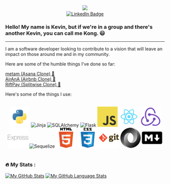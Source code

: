 <div id="header" align="center">
  <img src="https://media.giphy.com/media/M9gbBd9nbDrOTu1Mqx/giphy.gif" width="100"/>
</div>
<div id="badges" align="center">
  <a href="https://www.linkedin.com/in/kevin-ong-357b16215/">
    <img src="https://img.shields.io/badge/LinkedIn-blue?style=for-the-badge&logo=linkedin&logoColor=white" alt="LinkedIn Badge"/>
  </a>
</div>

### Hello! My name is Kevin, but if we're in a group and there's another Kevin, you can call me Kong. 😃
---

I am a software developer looking to contribute to a vision that will leave an impact on those around me and in my community.

Here are some of the humble things I've done so far:

[metam (Asana Clone) 📜](https://github.com/kong1214/metam-project)   
[AirAnA (Airbnb Clone) 🏡](https://github.com/kong1214/airbnb-clone)   
[RiftPay (Splitwise Clone) 💸](https://github.com/eco-richard/RiftPay)

Here's some of the things I use:
<br>
<br> 
<div align="center">
  <img height='64' width='64' alt='Python' title='Python' src='https://raw.githubusercontent.com/github/explore/80688e429a7d4ef2fca1e82350fe8e3517d3494d/topics/python/python.png' />
  <img height='64' width='64' alt='Jinja' title='Jinja' src='https://raw.githubusercontent.com/pallets/jinja/11065b55a0056905a8973efec12a15dc658ef46f/artwork/jinjalogo.svg' />
  <img height='64' width='64' alt='SQLAlchemy' title='SQLAlchemy' src='https://avatars.githubusercontent.com/u/6043126?s=200&v=4' />
  <img height='64' width='64' alt='Flask' title='Flask' src='https://miro.medium.com/max/438/1*DGk2fpDud4D7goJxTqZ1pQ.png' />
  <img height='64' width='64' alt='JavaScript' title='JavaScript' src='https://raw.githubusercontent.com/github/explore/80688e429a7d4ef2fca1e82350fe8e3517d3494d/topics/javascript/javascript.png' />
  <img height='64' width='64' alt='React' title='React' src='https://raw.githubusercontent.com/github/explore/80688e429a7d4ef2fca1e82350fe8e3517d3494d/topics/react/react.png' />
  <img height='64' width='64' alt='Redux' title='Redux' src='https://raw.githubusercontent.com/github/explore/80688e429a7d4ef2fca1e82350fe8e3517d3494d/topics/redux/redux.png' />
  <img height='64' width='64' alt='Express' title='Express' src='https://raw.githubusercontent.com/github/explore/80688e429a7d4ef2fca1e82350fe8e3517d3494d/topics/express/express.png' />
  <img height='64' width='64' alt='Sequelize' title='Sequelize' src='https://camo.githubusercontent.com/58e35d08b53ec029f0e3e587a28a6f65777d352f797add843d153a0db60b9d7d/68747470733a2f2f692e696d6775722e636f6d2f79764559686e5a2e706e67' />
  <img height='64' width='64' alt='HTML' title='HTML' src='https://raw.githubusercontent.com/github/explore/80688e429a7d4ef2fca1e82350fe8e3517d3494d/topics/html/html.png' />
  <img height='64' width='64' alt='CSS' title='CSS' src='https://raw.githubusercontent.com/github/explore/80688e429a7d4ef2fca1e82350fe8e3517d3494d/topics/css/css.png' />
  <img height='64' width='64' alt='Git' title='Git' src='https://raw.githubusercontent.com/github/explore/80688e429a7d4ef2fca1e82350fe8e3517d3494d/topics/git/git.png' />
  <img height='64' width='64' alt='JSON' title='JSON' src='https://raw.githubusercontent.com/github/explore/80688e429a7d4ef2fca1e82350fe8e3517d3494d/topics/json/json.png' />
  <img height='64' width='64' alt='Markdown' title='Markdown' src='https://raw.githubusercontent.com/github/explore/80688e429a7d4ef2fca1e82350fe8e3517d3494d/topics/markdown/markdown.png' />
</div>
<br>

### :fire: My Stats :
[![My GitHub Stats](https://github-readme-stats.vercel.app/api/?username=kong1214&count_private=true&theme=tokyonight&showicons=true)]()
[![My GitHub Language Stats](https://github-readme-stats.vercel.app/api/top-langs/?username=kong1214&langs_count=5&theme=tokyonight)]()
<!--
**kong1214/kong1214** is a ✨ _special_ ✨ repository because its `README.md` (this file) appears on your GitHub profile.

Here are some ideas to get you started:

- 🔭 I’m currently working on ...
- 🌱 I’m currently learning ...
- 👯 I’m looking to collaborate on ...
- 🤔 I’m looking for help with ...
- 💬 Ask me about ...
- 📫 How to reach me: ...
- 😄 Pronouns: ...
- ⚡ Fun fact: ...
-->
